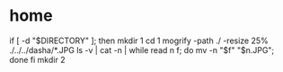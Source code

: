 # home


if [ -d "$DIRECTORY" ]; then
  mkdir 1
  cd 1
  mogrify -path ./ -resize 25% ./../../dasha/*.JPG
  ls -v | cat -n | while read n f; do mv -n "$f" "$n.JPG"; done
fi
  mkdir 2
